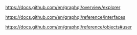 https://docs.github.com/en/graphql/overview/explorer

https://docs.github.com/en/graphql/reference/interfaces

https://docs.github.com/en/graphql/reference/objects#user
